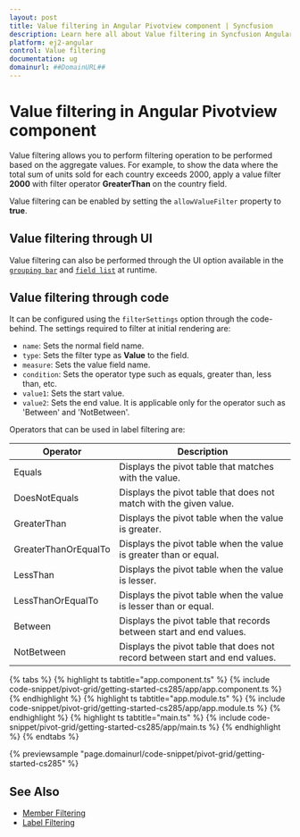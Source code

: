 ```yaml
---
layout: post
title: Value filtering in Angular Pivotview component | Syncfusion
description: Learn here all about Value filtering in Syncfusion Angular Pivotview component of Syncfusion Essential JS 2 and more.
platform: ej2-angular
control: Value filtering 
documentation: ug
domainurl: ##DomainURL##
---
```


# Value filtering in Angular Pivotview component

Value filtering allows you to perform filtering operation to be performed based on the aggregate values. For example, to show the data where the total sum of units sold for each country exceeds 2000, apply a value filter **2000** with filter operator **GreaterThan** on the country field.

Value filtering can be enabled by setting the `allowValueFilter` property to **true**.

## Value filtering through UI

Value filtering can also be performed through the UI option available in the [`grouping bar`](./grouping-bar) and [`field list`](./field-list) at runtime.

## Value filtering through code

It can be configured using the `filterSettings` option through the code-behind. The settings required to filter at initial rendering are:

* `name`: Sets the normal field name.
* `type`: Sets the filter type as **Value** to the field.
* `measure`: Sets the value field name.
* `condition`: Sets the operator type such as equals, greater than, less than, etc.
* `value1`: Sets the start value.
* `value2`: Sets the end value. It is applicable only for the operator such as 'Between' and 'NotBetween'.

Operators that can be used in label filtering are:

| Operator | Description |
|------|-------------|
| Equals| Displays the pivot table that matches with the value.|
| DoesNotEquals| Displays the pivot table that does not match with the given value.|
| GreaterThan| Displays the pivot table when the value is greater.|
| GreaterThanOrEqualTo| Displays the pivot table when the value is greater than or equal.|
| LessThan| Displays the pivot table when the value is lesser.|
| LessThanOrEqualTo| Displays the pivot table when the value is lesser than or equal.|
| Between| Displays the pivot table that records between start and end values.|
| NotBetween| Displays the pivot table that does not record between start and end values.|

{% tabs %}
{% highlight ts tabtitle="app.component.ts" %}
{% include code-snippet/pivot-grid/getting-started-cs285/app/app.component.ts %}
{% endhighlight %}
{% highlight ts tabtitle="app.module.ts" %}
{% include code-snippet/pivot-grid/getting-started-cs285/app/app.module.ts %}
{% endhighlight %}
{% highlight ts tabtitle="main.ts" %}
{% include code-snippet/pivot-grid/getting-started-cs285/app/main.ts %}
{% endhighlight %}
{% endtabs %}
  
{% previewsample "page.domainurl/code-snippet/pivot-grid/getting-started-cs285" %}

## See Also

* [Member Filtering](./member-filtering)
* [Label Filtering](./label-filtering)